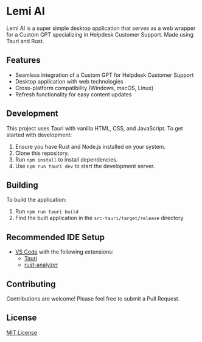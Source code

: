 # Lemi AI

Lemi AI is a super simple desktop application that serves as a web wrapper for a Custom GPT specializing in Helpdesk Customer Support. Made using Tauri and Rust.

## Features

- Seamless integration of a Custom GPT for Helpdesk Customer Support
- Desktop application with web technologies
- Cross-platform compatibility (Windows, macOS, Linux)
- Refresh functionality for easy content updates

## Development

This project uses Tauri with vanilla HTML, CSS, and JavaScript. To get started with development:

1. Ensure you have Rust and Node.js installed on your system.
2. Clone this repository.
3. Run `npm install` to install dependencies.
4. Use `npm run tauri dev` to start the development server.

## Building

To build the application:

1. Run `npm run tauri build`
2. Find the built application in the `src-tauri/target/release` directory

## Recommended IDE Setup

- [VS Code](https://code.visualstudio.com/) with the following extensions:
  - [Tauri](https://marketplace.visualstudio.com/items?itemName=tauri-apps.tauri-vscode)
  - [rust-analyzer](https://marketplace.visualstudio.com/items?itemName=rust-lang.rust-analyzer)

## Contributing

Contributions are welcome! Please feel free to submit a Pull Request.

## License

[MIT License](LICENSE.md)